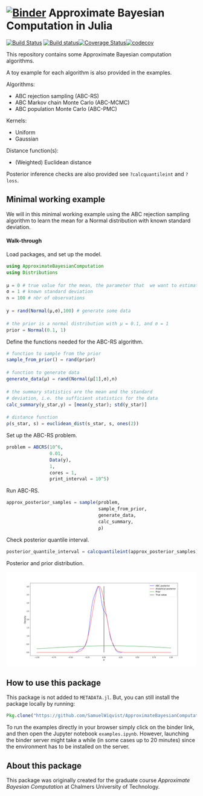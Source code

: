 # [![Binder](https://mybinder.org/badge.svg)](https://mybinder.org/v2/gh/SamuelWiqvist/ApproximateBayesianComputation.jl/master) Approximate Bayesian Computation in Julia

[![Build Status](https://travis-ci.org/SamuelWiqvist/ApproximateBayesianComputation.jl.svg?branch=master)](https://travis-ci.org/SamuelWiqvist/ApproximateBayesianComputation.jl) [![Build status](https://ci.appveyor.com/api/projects/status/6iukm6um8355uldi?svg=true)](https://ci.appveyor.com/project/SamuelWiqvist/approximatebayesiancomputation-jl)[![Coverage Status](https://coveralls.io/repos/github/SamuelWiqvist/ApproximateBayesianComputation.jl/badge.svg)](https://coveralls.io/github/SamuelWiqvist/ApproximateBayesianComputation.jl)[![codecov](https://codecov.io/gh/SamuelWiqvist/ApproximateBayesianComputation.jl/branch/master/graph/badge.svg)](https://codecov.io/gh/SamuelWiqvist/ApproximateBayesianComputation.jl)

This repository contains some Approximate Bayesian computation algorithms.

A toy example for each algorithm is also provided in the examples.

Algorithms:
* ABC rejection sampling (ABC-RS)
* ABC Markov chain Monte Carlo (ABC-MCMC)
* ABC population Monte Carlo (ABC-PMC)

Kernels:
* Uniform
* Gaussian

Distance function(s):
* (Weighted) Euclidean distance

Posterior inference checks are also provided see ```?calcquantileint``` and ```?loss```.


## Minimal working example

We will in this minimal working example using the ABC rejection sampling algorithm
to learn the mean for a Normal distribution with known standard deviation.

#### Walk-through

Load packages, and set up the model.

```julia
using ApproximateBayesianComputation
using Distributions

μ = 0 # true value for the mean, the parameter that  we want to estimate
σ = 1 # known standard deviation
n = 100 # nbr of observations

y = rand(Normal(μ,σ),100) # generate some data

# the prior is a normal distribution with μ = 0.1, and σ = 1
prior = Normal(0.1, 1)
```

Define the functions needed for the ABC-RS algorithm.

```julia
# function to sample from the prior
sample_from_prior() = rand(prior)

# function to generate data
generate_data(μ) = rand(Normal(μ[1],σ),n)

# the summary statistics are the mean and the standard
# deviation, i.e. the sufficient statistics for the data
calc_summary(y_star,y) = [mean(y_star); std(y_star)]

# distance function
ρ(s_star, s) = euclidean_dist(s_star, s, ones(2))
```

Set up the ABC-RS problem.

```julia
problem = ABCRS(10^6,
                0.01,
                Data(y),
                1,
                cores = 1,
                print_interval = 10^5)
```

Run ABC-RS.

```julia
approx_posterior_samples = sample(problem,
                                  sample_from_prior,
                                  generate_data,
                                  calc_summary,
                                  ρ)
```

Check posterior quantile interval.

```julia
posterior_quantile_interval = calcquantileint(approx_posterior_samples)
```

Posterior and prior distribution.

![](/assets/post_min_example.png)


## How to use this package

This package is not added to `METADATA.jl`. But, you can still install the package locally by running:

```julia
Pkg.clone("https://github.com/SamuelWiqvist/ApproximateBayesianComputation.jl")
 ```

To run the examples directly in your browser simply click on the binder link, and then open the Jupyter notebook `examples.ipynb`. However, launching the binder server might take a while (in some cases up to 20 minutes) since the environment has to be installed on the server.

## About this package

This package was originally created for the graduate course *Approximate Bayesian Computation* at Chalmers University of Technology.
